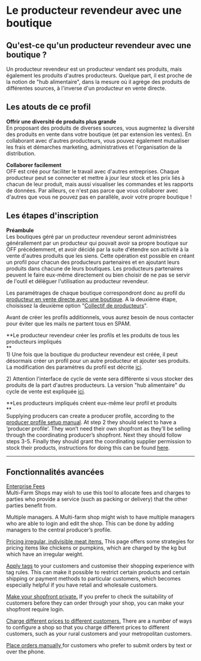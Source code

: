 # Le producteur revendeur avec une boutique

## Qu'est-ce qu'un producteur revendeur avec une boutique ?

Un producteur revendeur est un producteur vendant ses produits, mais également les produits d'autres producteurs. Quelque part, il est proche de la notion de "hub alimentaire", dans la mesure où il agrège des produits de différentes sources, à l'inverse d'un producteur en vente directe.

## Les atouts de ce profil

**Offrir une diversité de produits plus grande**  
En proposant des produits de diverses sources, vous augmentez la diversité des produits en vente dans votre boutique \(et par extension les ventes\). En collaborant avec d'autres producteurs, vous pouvez également mutualiser les frais et démarches marketing, administratives et l'organisation de la distribution.

**Collaborer facilement**  
OFF est créé pour faciliter le travail avec d'autres entreprises. Chaque producteur peut se connecter et mettre à jour leur stock et les prix liés à chacun de leur produit, mais aussi visualiser les commandes et les rapports de données. Par ailleurs, ce n'est pas parce que vous collaborer avec d'autres que vous ne pouvez pas en parallèle, avoir votre propre boutique !

## Les étapes d'inscription

**Préambule**  
Les boutiques géré par un producteur revendeur seront administrées générallement par un producteur qui pouvait avoir sa propre boutique sur OFF précédemment, et avoir décidé par la suite d'étendre son activité à la vente d'autres produits que les siens. Cette opération est possible en créant un profil pour chacun des producteurs partenaires et en ajoutant leurs produits dans chacune de leurs boutiques. Les producteurs partenaires peuvent le faire eux-même directement ou bien choisir de ne pas se servir de l'outil et déléguer l'utilisation au producteur revendeur.

Les paramétrages de chaque boutique correspondront donc au profil du [producteur en vente directe avec une boutique](/producer-set-up-guide.md). A la deuxième étape, choisissez la deuxième option "[Collectif de producteurs](/multi-farm-pre-orders.md)".

Avant de créer les profils additionnels, vous aurez besoin de nous contacter pour éviter que les mails ne partent tous en SPAM.

**Le producteur revendeur créer les profils et les produits de tous les producteurs impliqués             
**  
1\) Une fois que la boutique du producteur revendeur est créée, il peut désormais créer un profil pour un autre producteur et ajouter ses produits. La modification des paramètres du profil est décrite [ici](/create-or-connect-with-your-supplying-producers.md).

2\) Attention l'interface de cycle de vente sera différente si vous stocker des produits de la part d'autres producteurs. La version "hub alimentaire" du cycle de vente est expliquée [ici](/order-cycles.md).

**Les producteurs impliqués créent eux-même leur profil et produits                  
**  
Supplying producers can create a producer profile, according to the [producer profile setup manual](/producer-profile-only.md). At step 2 they should select to have a ‘producer profile’. They won’t need their own shopfront as they’ll be selling through the coordinating producer’s shopfront. Next they should follow steps 3-5. Finally they should grant the coordinating supplier permission to stock their products, instructions for doing this can be found [here](/enterprise-to-enterprise-permissions-e2es.md).

---

## Fonctionnalités avancées

[Enterprise Fees](/enterprise-fees.md)  
Multi-Farm Shops may wish to use this tool to allocate fees and charges to parties who provide a service \(such as packing or delivery\) that the other parties benefit from.

Multiple managers. A Multi-farm shop might wish to have multiple managers who are able to login and edit the shop. This can be done by adding managers to the central producer’s profile.

[Pricing irregular, indivisible meat items.](/pricing-irregular-indivisible-meat-items.md) This page offers some strategies for pricing items like chickens or pumpkins, which are charged by the kg but which have an irregular weight.

[Apply tags](/customer-accounts-and-tagging.md) to your customers and customise their shopping experience with tag rules. This can make it possible to restrict certain products and certain shipping or payment methods to particular customers, which becomes especially helpful if you have retail and wholesale customers.

[Make your shopfront private.](/private-shopfront.md) If you prefer to check the suitability of customers before they can order through your shop, you can make your shopfront require login.

[Charge different prices to different customers.](/charging-different-prices-to-different-customers.md) There are a number of ways to configure a shop so that you charge different prices to different customers, such as your rural customers and your metropolitan customers.

[Place orders manually ](/create-orders.md)for customers who prefer to submit orders by text or over the phone.

